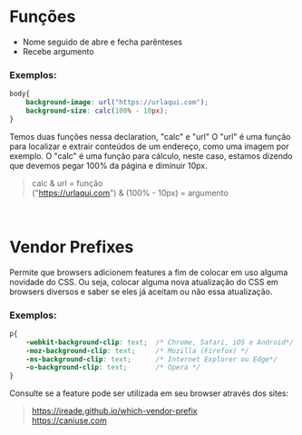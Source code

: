 # Funções
* Nome seguido de abre e fecha parênteses 
* Recebe argumento 

### Exemplos:
```css
body{
	background-image: url("https://urlaqui.com");
	background-size: calc(100% - 10px);
}
```

Temos duas funções nessa declaration, "calc"  e "url" 
O "url" é uma função para localizar e extrair conteúdos de um endereço, como uma imagem por exemplo.
O "calc" é uma função para cálculo, neste caso, estamos dizendo que devemos pegar 100% da página e diminuir 10px.

> calc & url = função  </br>
> ("https://urlaqui.com") & (100% - 10px) = argumento

<br>

# Vendor Prefixes
Permite que browsers adicionem features a fim de colocar em uso alguma novidade do CSS. Ou seja, colocar alguma nova atualização do CSS em browsers diversos e saber se eles já aceitam ou não essa atualização.

### Exemplos:
```css
p{
	-webkit-background-clip: text;  /* Chrome, Safari, iOS e Android*/
	-moz-background-clip: text;     /* Mozilla (Firefox) */
	-ms-background-clip: text;      /* Internet Explorer ou Edge*/
	-o-background-clip: text;       /* Opera */
}
```
Consulte se a feature pode ser utilizada em seu browser através dos sites:
> https://ireade.github.io/which-vendor-prefix </br>
> https://caniuse.com